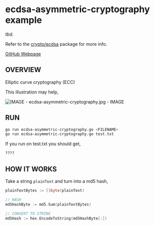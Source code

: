 # ecdsa-asymmetric-cryptography example

_tbd._

Refer to the
[crypto/ecdsa](https://golang.org/pkg/crypto/ecdsa/)
package for more info.

[GitHub Webpage](https://jeffdecola.github.io/my-go-examples/)

## OVERVIEW

Elliptic curve cryptography (ECC) 

This illustration may help,

![IMAGE - ecdsa-asymmetric-cryptography.jpg - IMAGE](/docs/pics/ecdsa-asymmetric-cryptography.jpg)

## RUN

```bash
go run ecdsa-asymmetric-cryptography.go <FILENAME>
go run ecdsa-asymmetric-cryptography.go test.txt
```

If you run on test.txt you should get,

```txt
????
```

## HOW IT WORKS

Take a string `plainText` and turn into a md5 hash,

```go
plainTextBytes := []byte(plainText)

// HASH
md5HashByte := md5.Sum(plainTextBytes)

// CONVERT TO STRING
md5Hash := hex.EncodeToString(md5HashByte[:])
```
